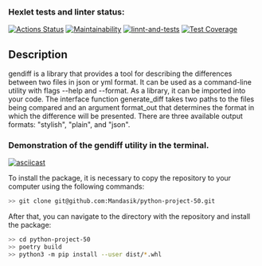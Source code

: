 ### Hexlet tests and linter status:
[![Actions Status](https://github.com/Mandasik/python-project-50/workflows/hexlet-check/badge.svg)](https://github.com/Mandasik/python-project-50/actions)
[![Maintainability](https://api.codeclimate.com/v1/badges/ac55f2cd7dc255ea7a6d/maintainability)](https://codeclimate.com/github/Mandasik/python-project-50/maintainability)
[![linnt-and-tests](https://github.com/Mandasik/python-project-50/actions/workflows/my-checks.yml/badge.svg)](https://github.com/Mandasik/python-project-50/actions/workflows/my-checks.yml)
[![Test Coverage](https://api.codeclimate.com/v1/badges/ac55f2cd7dc255ea7a6d/test_coverage)](https://codeclimate.com/github/Mandasik/python-project-50/test_coverage)
## Description
gendiff is a library that provides a tool for describing the differences between two files in json or yml format. It can be used as a command-line utility with flags --help and --format. As a library, it can be imported into your code. The interface function generate_diff takes two paths to the files being compared and an argument format_out that determines the format in which the difference will be presented. There are three available output formats: "stylish", "plain", and "json".
### Demonstration of the gendiff utility in the terminal.
[![asciicast](https://asciinema.org/a/576965.svg)](https://asciinema.org/a/576965)

To install the package, it is necessary to copy the repository to your computer using the following commands:

```bash
>> git clone git@github.com:Mandasik/python-project-50.git
```

After that, you can navigate to the directory with the repository and install the package:

```bash
>> cd python-project-50
>> poetry build
>> python3 -m pip install --user dist/*.whl
```
